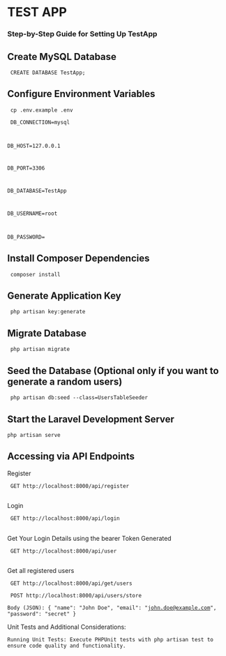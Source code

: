 <h1>TEST APP </h1>

<h3>Step-by-Step Guide for Setting Up TestApp
</h3>

## Create MySQL Database

<code> CREATE DATABASE TestApp;</code>

## Configure Environment Variables

<code> cp .env.example .env</code>

<code> DB_CONNECTION=mysql

DB_HOST=127.0.0.1

DB_PORT=3306

DB_DATABASE=TestApp

DB_USERNAME=root

DB_PASSWORD=</code>

## Install Composer Dependencies

<code> composer install</code>

## Generate Application Key

<code> php artisan key:generate</code>

## Migrate Database

<code> php artisan migrate</code>

## Seed the Database (Optional only if you want to generate a random users)

<code> php artisan db:seed --class=UsersTableSeeder</code>

## Start the Laravel Development Server

<code>php artisan serve</code>

## Accessing via API Endpoints
<p>Register</p>
<code> GET http://localhost:8000/api/register</code>

##
<p>Login </p>
<code> GET http://localhost:8000/api/login</code>

##
<p>Get Your Login Details using the bearer Token Generated  </p>
<code> GET http://localhost:8000/api/user</code>

##
<p>Get all registered users  </p>
<code> GET http://localhost:8000/api/get/users</code>


<code> POST http://localhost:8000/api/users/store</code>

<code>Body (JSON):
{
    "name": "John Doe",
    "email": "john.doe@example.com",
    "password": "secret"
}</code>




Unit Tests and Additional Considerations:

    Running Unit Tests: Execute PHPUnit tests with php artisan test to ensure code quality and functionality.

